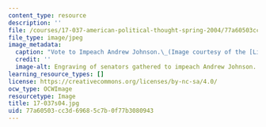 ```yaml
---
content_type: resource
description: ''
file: /courses/17-037-american-political-thought-spring-2004/77a60503cc3d69685c7b0f77b3080943_17-037s04.jpg
file_type: image/jpeg
image_metadata:
  caption: "Vote to Impeach Andrew Johnson.\_(Image courtesy of the [Library of Congress](http://www.loc.gov).)"
  credit: ''
  image-alt: Engraving of senators gathered to impeach Andrew Johnson.
learning_resource_types: []
license: https://creativecommons.org/licenses/by-nc-sa/4.0/
ocw_type: OCWImage
resourcetype: Image
title: 17-037s04.jpg
uid: 77a60503-cc3d-6968-5c7b-0f77b3080943
---
```

